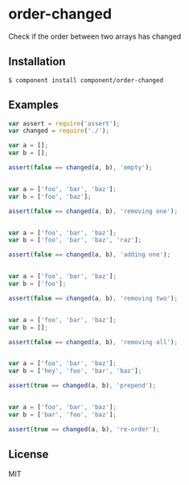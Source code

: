 
# order-changed

  Check if the order between two arrays has changed

## Installation

    $ component install component/order-changed

## Examples

```js
var assert = require('assert');
var changed = require('./');

var a = [];
var b = [];

assert(false == changed(a, b), 'empty');


var a = ['foo', 'bar', 'baz'];
var b = ['foo', 'baz'];

assert(false == changed(a, b), 'removing one');


var a = ['foo', 'bar', 'baz'];
var b = ['foo', 'bar', 'baz', 'raz'];

assert(false == changed(a, b), 'adding one');


var a = ['foo', 'bar', 'baz'];
var b = ['foo'];

assert(false == changed(a, b), 'removing two');


var a = ['foo', 'bar', 'baz'];
var b = [];

assert(false == changed(a, b), 'removing all');


var a = ['foo', 'bar', 'baz'];
var b = ['hey', 'foo', 'bar', 'baz'];

assert(true == changed(a, b), 'prepend');


var a = ['foo', 'bar', 'baz'];
var b = ['bar', 'foo', 'baz'];

assert(true == changed(a, b), 're-order');
```

## License

  MIT
